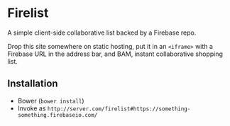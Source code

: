 # Firelist

A simple client-side collaborative list backed by a Firebase repo.

Drop this site somewhere on static hosting, put it in an `<iframe>` with a
Firebase URL in the address bar, and BAM, instant collaborative shopping list.

## Installation

* Bower (`bower install`)
* Invoke as `http://server.com/firelist#https://something-something.firebaseio.com/`
